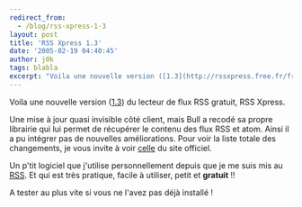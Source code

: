 ```yaml
---
redirect_from:
  - /blog/rss-xpress-1-3
layout: post
title: 'RSS Xpress 1.3'
date: '2005-02-19 04:40:45'
author: j0k
tags: blabla
excerpt: "Voila une nouvelle version ([1.3](http://rssxpress.free.fr/fr/?page=news/seeNews.php&amp;idNews=48)) du lecteur de flux RSS gratuit, RSS Xpress.   )   Une mise à jour quasi invisible côté client, mais Bull a recodé sa propre librairie qui lui permet de récupérer le contenu des flux RSS et atom. Ainsi il a pu intégrer pas de nouvelles améliorations.  \n    …"
---
```


Voila une nouvelle version ([1.3](http://rssxpress.free.fr/fr/?page=news/seeNews.php&amp;idNews=48)) du lecteur de flux RSS gratuit, RSS Xpress.

Une mise à jour quasi invisible côté client, mais Bull a recodé sa propre librairie qui lui permet de récupérer le contenu des flux RSS et atom. Ainsi il a pu intégrer pas de nouvelles améliorations.   Pour voir la liste totale des changements, je vous invite à voir [celle](http://rssxpress.free.fr/fr/?page=versionsHistory/versionsHistory.php) du site officiel.

Un p'tit logiciel que j'utilise personnellement depuis que je me suis mis au [RSS](http://www.j0k3r.net/php-creer-un-fil-rss-pour-votre-site-21.html).   Et qui est très pratique, facile à utiliser, petit et **gratuit** !!

A tester au plus vite si vous ne l'avez pas déjà installé !
